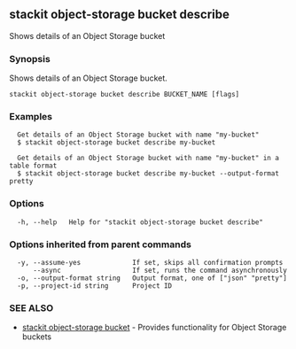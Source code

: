 ## stackit object-storage bucket describe

Shows details of an Object Storage bucket

### Synopsis

Shows details of an Object Storage bucket.

```
stackit object-storage bucket describe BUCKET_NAME [flags]
```

### Examples

```
  Get details of an Object Storage bucket with name "my-bucket"
  $ stackit object-storage bucket describe my-bucket

  Get details of an Object Storage bucket with name "my-bucket" in a table format
  $ stackit object-storage bucket describe my-bucket --output-format pretty
```

### Options

```
  -h, --help   Help for "stackit object-storage bucket describe"
```

### Options inherited from parent commands

```
  -y, --assume-yes             If set, skips all confirmation prompts
      --async                  If set, runs the command asynchronously
  -o, --output-format string   Output format, one of ["json" "pretty"]
  -p, --project-id string      Project ID
```

### SEE ALSO

* [stackit object-storage bucket](./stackit_object-storage_bucket.md)	 - Provides functionality for Object Storage buckets

